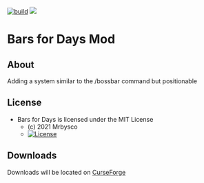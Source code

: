 [![build](https://github.com/Mrbysco/BarsForDays/actions/workflows/build.yml/badge.svg)](https://github.com/Mrbysco/BarsForDays/actions/workflows/build.yml) [![](http://cf.way2muchnoise.eu/versions/499396.svg)](https://www.curseforge.com/minecraft/mc-mods/bars-for-days)

# Bars for Days Mod #

## About ##
Adding a system similar to the /bossbar command but positionable

## License ##
* Bars for Days is licensed under the MIT License
  - (c) 2021 Mrbysco
  - [![License](https://img.shields.io/badge/License-MIT-red.svg?style=flat)](http://opensource.org/licenses/MIT)

## Downloads ##
Downloads will be located on [CurseForge](https://www.curseforge.com/minecraft/mc-mods/bars-for-days)
